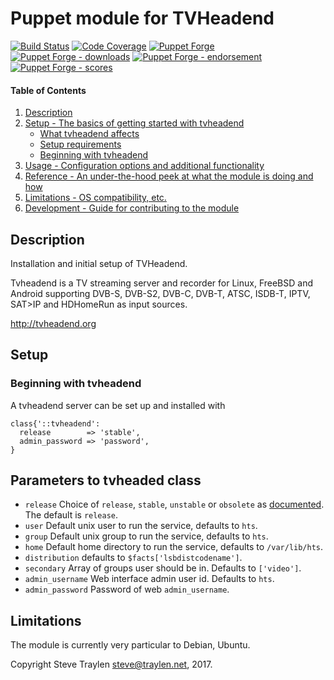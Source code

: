 # Puppet module for TVHeadend

[![Build Status](https://travis-ci.org/voxpupuli/puppet-tvheadend.png?branch=master)](https://travis-ci.org/voxpupuli/puppet-tvheadend)
[![Code Coverage](https://coveralls.io/repos/github/voxpupuli/puppet-tvheadend/badge.svg?branch=master)](https://coveralls.io/github/voxpupuli/puppet-tvheadend)
[![Puppet Forge](https://img.shields.io/puppetforge/v/puppet/tvheadend.svg)](https://forge.puppetlabs.com/puppet/tvheadend)
[![Puppet Forge - downloads](https://img.shields.io/puppetforge/dt/puppet/tvheadend.svg)](https://forge.puppetlabs.com/puppet/tvheadend)
[![Puppet Forge - endorsement](https://img.shields.io/puppetforge/e/puppet/tvheadend.svg)](https://forge.puppetlabs.com/puppet/tvheadend)
[![Puppet Forge - scores](https://img.shields.io/puppetforge/f/puppet/tvheadend.svg)](https://forge.puppetlabs.com/puppet/tvheadend)

#### Table of Contents

1. [Description](#description)
1. [Setup - The basics of getting started with tvheadend](#setup)
    * [What tvheadend affects](#what-tvheadend-affects)
    * [Setup requirements](#setup-requirements)
    * [Beginning with tvheadend](#beginning-with-tvheadend)
1. [Usage - Configuration options and additional functionality](#usage)
1. [Reference - An under-the-hood peek at what the module is doing and how](#reference)
1. [Limitations - OS compatibility, etc.](#limitations)
1. [Development - Guide for contributing to the module](#development)

## Description

Installation and initial setup of TVHeadend.

Tvheadend is a TV streaming server and recorder for Linux, 
FreeBSD and Android supporting DVB-S, DVB-S2, DVB-C, DVB-T, 
ATSC, ISDB-T, IPTV, SAT>IP and HDHomeRun as input sources.

http://tvheadend.org

## Setup

### Beginning with tvheadend
A tvheadend server can be set up and  installed with
```puppet
class{'::tvheadend':
  release        => 'stable',
  admin_password => 'password',
}

```

## Parameters to tvheaded class
* `release` Choice of `release`, `stable`, `unstable`
   or `obsolete` as [documented](http://tvheadend.org/projects/tvheadend/wiki/AptRepository#Build-type). The default is `release`.
* `user` Default unix user to run the service, defaults to `hts`.
* `group` Default unix group to run the service, defaults to `hts`.
* `home` Default home directory to run the service, defaults to `/var/lib/hts`.
* `distribution` defaults to `$facts['lsbdistcodename']`.
* `secondary` Array of groups user should be in. Defaults to `['video']`.
* `admin_username` Web interface admin user id. Defaults to `hts`.
* `admin_password` Password of web `admin_username`.

## Limitations
The module is currently very particular to Debian, Ubuntu.

Copyright Steve Traylen steve@traylen.net, 2017.
